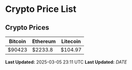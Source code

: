 # Crypto Price List

## Crypto Prices
| Bitcoin | Ethereum | Litecoin |
| ------- | -------- | -------- |
| $90423 | $2233.8 | $104.97 |
**Last Updated:** 2025-03-05 23:11 UTC
**Last Updated:** $DATE$
